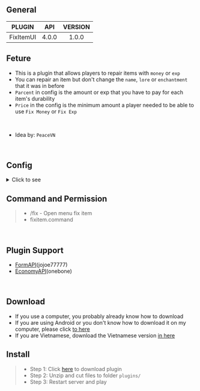 ## General
| **PLUGIN** | **API** | **VERSION** |
| :-----: | :-----: | :-----: |
| FixItemUI | 4.0.0 | 1.0.0 |

## Feture
- This is a plugin that allows players to repair items with `money` or `exp`
- You can repair an item but don't change the `name`, `lore` or `enchantment` that it was in before 
- `Parcent` in config is the amount or exp that you have to pay for each item's durability 
- `Price` in the config is the minimum amount a player needed to be able to use  `Fix Money` or `Fix Exp`
<br>

- Idea by: `PeaceVN`

<br>

## Config
<details>
 <summary>Click to see</summary>
 
 ```yaml
 ---
#
#░█████╗░░█████╗░██████╗░███████╗
#██╔══██╗██╔══██╗██╔══██╗██╔════╝
#██║░░╚═╝██║░░██║██║░░██║█████╗░░
#██║░░██╗██║░░██║██║░░██║██╔══╝░░
#╚█████╔╝╚█████╔╝██████╔╝███████╗
#░╚════╝░░╚════╝░╚═════╝░╚══════╝
#
#
#██████╗░██╗░░░██╗
#██╔══██╗╚██╗░██╔╝
#██████╦╝░╚████╔╝░
#██╔══██╗░░╚██╔╝░░
#██████╦╝░░░██║░░░
#╚═════╝░░░░╚═╝░░░
#
#
#
#░█████╗░██╗░░░░░██╗░█████╗░██╗░░██╗███████╗██████╗░████████╗██████╗░░█████╗░███╗░░██╗
#██╔══██╗██║░░░░░██║██╔══██╗██║░██╔╝██╔════╝██╔══██╗╚══██╔══╝██╔══██╗██╔══██╗████╗░██║
#██║░░╚═╝██║░░░░░██║██║░░╚═╝█████═╝░█████╗░░██║░░██║░░░██║░░░██████╔╝███████║██╔██╗██║
#██║░░██╗██║░░░░░██║██║░░██╗██╔═██╗░██╔══╝░░██║░░██║░░░██║░░░██╔══██╗██╔══██║██║╚████║
#╚█████╔╝███████╗██║╚█████╔╝██║░╚██╗███████╗██████╔╝░░░██║░░░██║░░██║██║░░██║██║░╚███║
#░╚════╝░╚══════╝╚═╝░╚════╝░╚═╝░░╚═╝╚══════╝╚═════╝░░░░╚═╝░░░╚═╝░░╚═╝╚═╝░░╚═╝╚═╝░░╚══╝

menu:
  title: "§l§a•[ §bMenu §cRepair Item§a ]•"
  exit: "§l§a• §cExit§a •"
not-items-or-armor: "§l§cIn your hand is not §bTools or §bArmor"

money:
  title: "§l§a•[ §cRepair Item §bMoney§a ]•"
  button-not-enough: "§l§a• §cFix §bMoney§a •\n§bYou Don't Have Enough Money To Repair"
  button-enough: "§l§a• §cFix §bMoney§a •"
  confirm: "§l§a• §cConfirm §a•"
  no: "§l§a• §cNo §a•\n§bFor me back"
  percent: 1 #Each durability percentage is equal to x(number) exp, please default to 1!!
  price: 1000
  successfully: "§l§aYou have repaired item §6{item_name} a for §b{price} money"
  fail: "§l§cYou do not have enough §6{price} §cto fix this item!"
exp:
  title: "§l§a•[ §cRepair Item §bEXP§a ]•"
  button-not-enough: "§l§a• §cFix §bExp§a •\n§bYou Don't Have Enough Exp To Repair"
  button-enough: "§l§a• §cFix §bExp§a •"
  confirm: "§l§a• §cConfirm §a•"
  no: "§l§a• §cNo §a•\n§bFor me back"
  percent: 1 #Each durability percentage is equal to x(amount) exp, please default to 1!!
  price: 10
  successfully: "§l§aYou have repaired item §6{item_name} a for §b{price} exp"
  fail: "§l§cYou do not have enough §6{price} §cto fix this item!"

#NOTE
#{price} = repair money
#{item_name} = item name
```
</details>

## Command and Permission
>- /fix - Open menu fix item
>- fixitem.command
<br>

## Plugin Support
- [FormAPI](https://github.com/jojoe77777/FormAPI)(jojoe77777)
- [EconomyAPI](https://github.com/onebone/EconomyS)(onebone)
<br>

## Download

- If you use a computer, you probably already know how to download
- If you are using Android or you don't know how to download it on my computer, please click <a href="https://github.com/Clickedtran/FixItemUI/archive/refs/heads/Master.zip">to here</a>
- If you are Vietnamese, download the Vietnamese version <a href="https://github.com/Clickedtran/FixItemUI/releases/download/Vietnamese/FixItemUI_Vie.zip">in here</a>

## Install
>- Step 1: Click <a href="https://github.com/Clickedtran/FixItemUI/archive/refs/heads/Master.zip">here</a> to download plugin
>- Step 2: Unzip and cut files to folder `plugins/`
>- Step 3: Restart server and play
